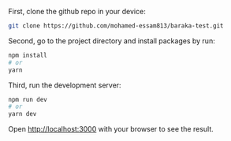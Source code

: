 First, clone the github repo in your device:
```bash
git clone https://github.com/mohamed-essam813/baraka-test.git
```

Second, go to the project directory and install packages by run:

```bash
npm install
# or
yarn
```

Third, run the development server:

```bash
npm run dev
# or
yarn dev
```

Open [http://localhost:3000](http://localhost:3000) with your browser to see the result.
